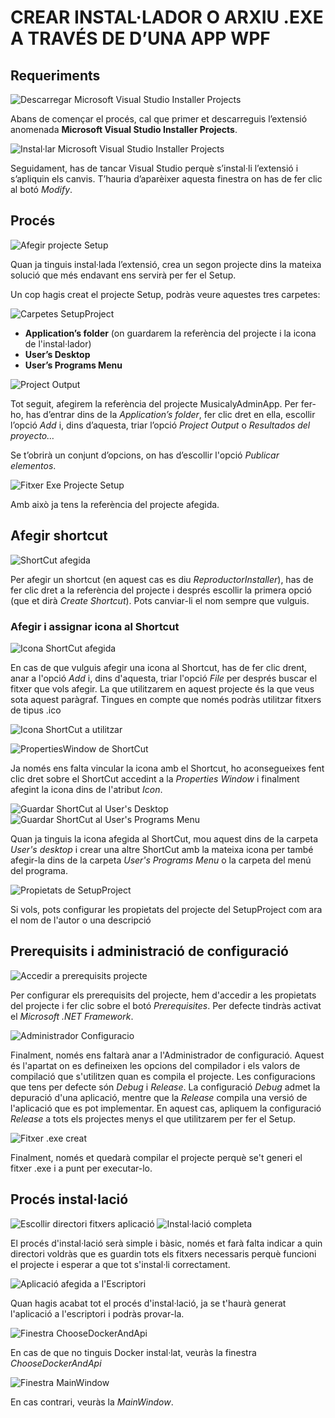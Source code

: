 <h1>CREAR INSTAL·LADOR O ARXIU .EXE A TRAVÉS DE D’UNA APP WPF</h1>

<h2>Requeriments</h2>

![Descarregar Microsoft Visual Studio Installer Projects](Captures/descarregarExtensio.png)
<p>Abans de començar el procés, cal que primer et descarreguis l’extensió anomenada <strong>Microsoft Visual Studio Installer Projects</strong>.</p>

![Instal·lar Microsoft Visual Studio Installer Projects](Captures/instalarExtensio.png)
<p>Seguidament, has de tancar Visual Studio perquè s’instal·li l’extensió i s’apliquin els canvis. T’hauria d’aparèixer aquesta finestra on has de fer clic al botó <i>Modify</i>.

<h2>Procés</h2>

![Afegir projecte Setup](Captures/afegirSetupProject.png)
<p>Quan ja tinguis instal·lada l’extensió, crea un segon projecte dins la mateixa solució que més endavant ens servirà per fer el Setup.</p>

<p>Un cop hagis creat el projecte Setup, podràs veure aquestes tres carpetes:</p>

![Carpetes SetupProject](Captures/afegirSetupProject.png)
<ul>
  <li><strong>Application’s folder</strong> (on guardarem la referència del projecte i la icona de l'instal·lador)</li>
  <li><strong>User’s Desktop</strong></li>
  <li><strong>User’s Programs Menu</strong></li>
</ul>

![Project Output](Captures/projectOutput.png)
<p>Tot seguit, afegirem la referència del projecte MusicalyAdminApp. Per fer-ho, has d’entrar dins de la <i>Application’s folder</i>, fer clic dret en ella, escollir l’opció <i>Add</i> i, dins d’aquesta, triar l’opció <i>Project Output</i> o <i>Resultados del proyecto…</i></p>

<p>Se t’obrirà un conjunt d’opcions, on has d’escollir l'opció <i>Publicar elementos</i>.</p>

![Fitxer Exe Projecte Setup](Captures/projectOutputAfegit.png)
<p>Amb això ja tens la referència del projecte afegida.</p>

<h2>Afegir shortcut</h2>

![ShortCut afegida](Captures/shortCutAfegida.png)
<p>Per afegir un shortcut (en aquest cas es diu <i>ReproductorInstaller</i>), has de fer clic dret a la referència del projecte i després escollir la primera opció (que et dirà <i>Create Shortcut</i>). Pots canviar-li el nom sempre que vulguis.</p>

<h3>Afegir i assignar icona al Shortcut</h3>

![Icona ShortCut afegida](Captures/iconaShortCutAfegida.png)

<p>En cas de que vulguis afegir una icona al Shortcut, has de fer clic drent, anar a l'opció <i>Add</i> i, dins d'aquesta, triar l'opció <i>File</i> per després buscar el fitxer que vols afegir. La que utilitzarem en aquest projecte és la que veus sota aquest paràgraf. Tingues en compte que només podràs utilitzar fitxers de tipus .ico</p>

![Icona ShortCut a utilitzar](Captures/iconaShortCut.ico)

![PropertiesWindow de ShortCut](Captures/shortCutPropertiesWindow.png)

<p>Ja només ens falta vincular la icona amb el Shortcut, ho aconsegueixes fent clic dret sobre el ShortCut accedint a la <i>Properties Window</i> i finalment afegint la icona dins de l'atribut <i>Icon</i>.</p>

![Guardar ShortCut al User's Desktop](Captures/shortCutDinsDeUsersDesktop.png)
![Guardar ShortCut al User's Programs Menu](Captures/shortCutDinsDeUsersProgramsMenu.png)

<p>Quan ja tinguis la icona afegida al ShortCut, mou aquest dins de la carpeta <i>User's desktop</i> i crear una altre ShortCut amb la mateixa icona per també afegir-la dins de la carpeta <i>User's Programs Menu</i> o la carpeta del menú del programa.</p>

![Propietats de SetupProject](Captures/propietatsSetupProject.png)
<p>Si vols, pots configurar les propietats del projecte del SetupProject com ara el nom de l'autor o una descripció</p>

<h2>Prerequisits i administració de configuració</h2>

![Accedir a prerequisits projecte](Captures/accedirPrerequisitsProjecte.png)
<p>Per configurar els prerequisits del projecte, hem d'accedir a les propietats del projecte i fer clic sobre el botó <i>Prerequisites</i>. Per defecte tindràs activat el <i>Microsoft .NET Framework</i>.</p>

![Administrador Configuracio](Captures/administradorConfiguracio.png)
<p>Finalment, només ens faltarà anar a l'Administrador de configuració.  Aquest és l'apartat on es defineixen les opcions del compilador i els valors de compilació que s'utilitzen quan es compila el projecte. Les configuracions que tens per defecte són <i>Debug</i> i <i>Release</i>. La configuració <i>Debug</i> admet la depuració d'una aplicació, mentre que la <i>Release</i> compila una versió de l'aplicació que es pot implementar. En aquest cas, apliquem la configuració <i>Release</i> a tots els projectes menys el que utilitzarem per fer el Setup.</p>

![Fitxer .exe creat](Captures/fitxerExeCreat.png)
<p>Finalment, només et quedarà compilar el projecte perquè se't generi el fitxer .exe i a punt per executar-lo.</p>

<h2>Procés instal·lació</h2>

![Escollir directori fitxers aplicació](Captures/seleccionarCarpetaInstalador.png)
![Instal·lació completa](Captures/instalacioCompleta.png)
<p>El procés d'instal·lació serà simple i bàsic, només et farà falta indicar a quin directori voldràs que es guardin tots els fitxers necessaris perquè funcioni el projecte i esperar a que tot s'instal·li correctament.</p>

![Aplicació afegida a l'Escriptori](Captures/appDesktop.png)
<p>Quan hagis acabat tot el procés d'instal·lació, ja se t'haurà generat l'aplicació a l'escriptori i podràs provar-la.</p>

![Finestra ChooseDockerAndApi](Captures/chooseDockerAndApi.png)
<p>En cas de que no tinguis Docker instal·lat, veuràs la finestra <i>ChooseDockerAndApi</i></p>

![Finestra MainWindow](Captures/mainWindow.png)
<p>En cas contrari, veuràs la <i>MainWindow</i>.</p>